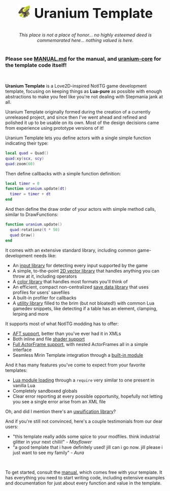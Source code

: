 <center>
  <h2 style="font-size: 42px">
    <img src="docs/uranium.png" height="42px" alt="">
    <b>Uranium Template</b>
  </h2>
  <em>This place is not a place of honor... no highly esteemed deed is commemorated here... nothing valued is here.</em>
  <br>
</center>
<br>

### Please see [MANUAL.md](MANUAL.md) for the manual, and [uranium-core](https://git.oat.zone/oat/uranium-core) for the template code itself!

<br>

**Uranium Template** is a Love2D-inspired NotITG game development template, focusing on keeping things as **Lua-pure** as possible with enough abstractions to make you feel like you're not dealing with Stepmania jank at all.

Uranium Template originally formed during the creation of a currently unreleased project, and since then I've went ahead and refined and polished it up to be usable on its own. Most of the design decisions came from experience using prototype versions of it!

Uranium Template lets you define actors with a single simple function indicating their type:

```lua
local quad = Quad()
quad:xy(scx, scy)
quad:zoom(60)
```

Then define callbacks with a simple function definition:

```lua
local timer = 0
function uranium.update(dt)
  timer = timer + dt
end
```

And then define the draw order of your actors with simple method calls, similar to DrawFunctions:

```lua
function uranium.update()
  quad:rotationz(t * 50)
  quad:Draw()
end
```

It comes with an extensive standard library, including common game-development needs like:

- An [input library](MANUAL.md#input) for detecting every input supported by the game
- A simple, to-the-point [2D vector library](MANUAL.md#vector2d) that handles anything you can throw at it, including operators
- A [color library](MANUAL.md#color) that handles most formats you'll think of
- An efficient, compact non-centralized [save data library](MANUAL.md#savedata) that uses profiles for users' savefiles
- A built-in profiler for callbacks
- A [utility library](MANUAL.md#util) filled to the brim (but not bloated!) with common Lua gamedev snippets, like detecting if a table has an element, clamping, lerping and more

It supports most of what NotITG modding has to offer:

- [AFT support](MANUAL.md#actorframetexture), better than you've ever had it in XMLs
- Both inline and file [shader support](MANUAL.md#shaders)
- [Full ActorFrame support](MANUAL.md#actorframe), with nested ActorFrames all in a simple interface
- Seamless Mirin Template integration through a [built-in module](MANUAL.md#mirin)

And it has many features you've come to expect from your favorite templates:

- [Lua module loading](MANUAL.md#requiring-files) through a `require` very similar to one present in vanilla Lua
- Completely sandboxed globals
- Clear error reporting at every possible opportunity, hopefully not letting you see a single error arise from an XML file

Oh, and did I mention there's an [uwuification library](MANUAL.md#uwuify)?

And if you're still not convinced, here's a couple testimonials from our dear users:

- "this template really adds some spice to your modfiles. think industrial glitter in your next chilli!" _- Mayflower_
- "a good template that i have definitely used! jill can i go now. jill please i just want to see my family" _- Aura_

<br/>

To get started, consult the [manual](MANUAL.md), which comes free with your template. It has everything you need to start writing code, including extensive examples and documentation for just about every function and value in the template.